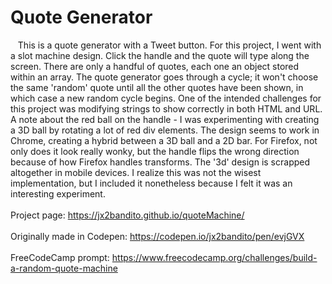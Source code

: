 # Quote Generator<br />


&nbsp;&nbsp;&nbsp;This is a quote generator with a Tweet button. For this project, I went with a slot machine design. Click the handle and the quote will type along the screen. There are only a handful of quotes, each one an object
stored within an array. The quote generator goes through a cycle; it won't choose the same 'random' quote until all the other quotes have been shown, in which case a new random cycle begins. One of the intended challenges for this project
 was modifying strings to show correctly in both HTML and URL.
<br />A note about the red ball on the handle - I was experimenting with creating a 3D ball by rotating a lot of red div elements. The design seems to work in Chrome, creating a hybrid between a 3D ball and a 2D bar. 
For Firefox, not only does it look really wonky, but the handle 
flips the wrong direction because of how Firefox handles transforms. The '3d' design is scrapped altogether in mobile devices. I realize this was not the wisest implementation, but I included it nonetheless because I felt it was an 
interesting experiment.
<br />
<br />Project page: https://jx2bandito.github.io/quoteMachine/
<br />
<br />Originally made in Codepen: https://codepen.io/jx2bandito/pen/evjGVX
<br />
<br />FreeCodeCamp prompt: https://www.freecodecamp.org/challenges/build-a-random-quote-machine